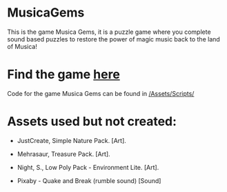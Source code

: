 # MusicaGems

This is the game Musica Gems, it is a puzzle game where you complete sound based puzzles to restore the power of magic music back to the land of Musica!

# Find the game [here](https://kungaroh.itch.io/musica-gems)

Code for the game Musica Gems can be found in [/Assets/Scripts/](/Assets/scripts/)

# Assets used but not created:
+ JustCreate,  Simple Nature Pack. [Art].

+ Mehrasaur, Treasure Pack. [Art].

+ Night, S., Low Poly Pack - Environment Lite. [Art].

+ Pixaby - Quake and Break (rumble sound) [Sound]

